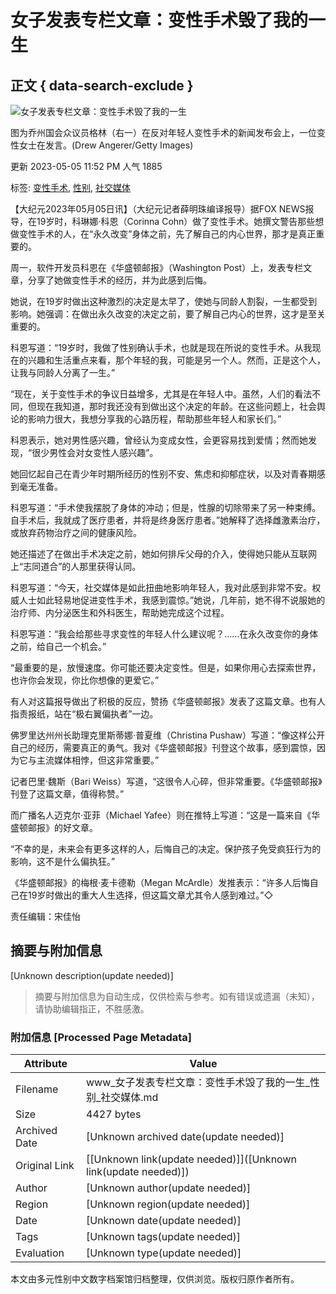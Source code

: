 # 女子发表专栏文章：变性手术毁了我的一生

## 正文 { data-search-exclude }


![女子发表专栏文章：变性手术毁了我的一生](https://i.epochtimes.com/assets/uploads/2023/05/id13988676-Transgender-600x400.jpeg)

图为乔州国会众议员格林（右一）在反对年轻人变性手术的新闻发布会上，一位变性女士在发言。(Drew Angerer/Getty Images)

更新 2023-05-05 11:52 PM 人气 1885

标签: [变性手术](https://www.epochtimes.com/gb/tag/%E5%8F%98%E6%80%A7%E6%89%8B%E6%9C%AF.html), [性别](https://www.epochtimes.com/gb/tag/%E6%80%A7%E5%88%AB.html), [社交媒体](https://www.epochtimes.com/gb/tag/%E7%A4%BE%E4%BA%A4%E5%AA%92%E4%BD%93.html)

【大纪元2023年05月05日讯】（大纪元记者薛明珠编译报导）据FOX NEWS报导，在19岁时，科琳娜‧科恩（Corinna Cohn）做了变性手术。她撰文警告那些想做变性手术的人，在“永久改变”身体之前，先了解自己的内心世界，那才是真正重要的。

周一，软件开发员科恩在《华盛顿邮报》（Washington Post）上，发表专栏文章，分享了她做变性手术的经历，并为此感到后悔。

她说，在19岁时做出这种激烈的决定是太早了，使她与同龄人割裂，一生都受到影响。她强调：在做出永久改变的决定之前，要了解自己内心的世界，这才是至关重要的。

科恩写道：“19岁时，我做了性别确认手术，也就是现在所说的变性手术。从我现在的兴趣和生活重点来看，那个年轻的我，可能是另一个人。然而，正是这个人，让我与同龄人分离了一生。”

“现在，关于变性手术的争议日益增多，尤其是在年轻人中。虽然，人们的看法不同，但现在我知道，那时我还没有到做出这个决定的年龄。在这些问题上，社会舆论的影响力很大，我想分享我的心路历程，帮助那些年轻人和家长们。”

科恩表示，她对男性感兴趣，曾经认为变成女性，会更容易找到爱情；然而她发现，“很少男性会对女变性人感兴趣”。

她回忆起自己在青少年时期所经历的性别不安、焦虑和抑郁症状，以及对青春期感到毫无准备。

科恩写道：“手术使我摆脱了身体的冲动；但是，性腺的切除带来了另一种束缚。自手术后，我就成了医疗患者，并将是终身医疗患者。”她解释了选择雌激素治疗，或放弃药物治疗之间的健康风险。

她还描述了在做出手术决定之前，她如何排斥父母的介入，使得她只能从互联网上“志同道合”的人那里获得认同。

科恩写道：“今天，社交媒体是如此扭曲地影响年轻人，我对此感到非常不安。权威人士如此轻易地促进变性手术，我感到震惊。”她说，几年前，她不得不说服她的治疗师、内分泌医生和外科医生，帮助她完成这个过程。

科恩写道：“我会给那些寻求变性的年轻人什么建议呢？……在永久改变你的身体之前，给自己一个机会。”

“最重要的是，放慢速度。你可能还要决定变性。但是，如果你用心去探索世界，也许你会发现，你比你想像的更爱它。”

有人对这篇报导做出了积极的反应，赞扬《华盛顿邮报》发表了这篇文章。也有人指责报纸，站在“极右翼偏执者”一边。

佛罗里达州州长助理克里斯蒂娜‧普夏维（Christina Pushaw）写道：“像这样公开自己的经历，需要真正的勇气。我对《华盛顿邮报》刊登这个故事，感到震惊，因为它与主流媒体相悖，但这非常重要。”

记者巴里‧魏斯（Bari Weiss）写道，“这很令人心碎，但非常重要。《华盛顿邮报》刊登了这篇文章，值得称赞。”

而广播名人迈克尔‧亚菲（Michael Yafee）则在推特上写道：“这是一篇来自《华盛顿邮报》的好文章。

“不幸的是，未来会有更多这样的人，后悔自己的决定。保护孩子免受疯狂行为的影响，这不是什么偏执狂。”

《华盛顿邮报》的梅根‧麦卡德勒（Megan McArdle）发推表示：“许多人后悔自己在19岁时做出的重大人生选择，但这篇文章尤其令人感到难过。”◇

责任编辑：宋佳怡
<!-- tcd_original_link https://www.epochtimes.com/gb/23/5/5/n13988664.htm -->


## 摘要与附加信息

<!-- tcd_abstract -->
[Unknown description(update needed)]
<!-- tcd_abstract_end -->

> 摘要与附加信息为自动生成，仅供检索与参考。如有错误或遗漏（未知），请协助编辑指正，不胜感激。

### 附加信息 [Processed Page Metadata]

| Attribute       | Value                                  |
|-----------------|----------------------------------------|
| Filename        | www_女子发表专栏文章：变性手术毁了我的一生_性别_社交媒体.md                             |
| Size            | 4427 bytes                           |
| Archived Date   | [Unknown archived date(update needed)]                             |
| Original Link   | [[Unknown link(update needed)]]([Unknown link(update needed)])                       |
| Author          | [Unknown author(update needed)]                               |
| Region          | [Unknown region(update needed)]                               |
| Date            | [Unknown date(update needed)]                                 |
| Tags            | [Unknown tags(update needed)]                                 |
| Evaluation            | [Unknown type(update needed)]                                 |
<!-- tcd_table_end -->

本文由多元性别中文数字档案馆归档整理，仅供浏览。版权归原作者所有。
